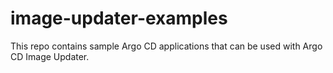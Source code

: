 # image-updater-examples

This repo contains sample Argo CD applications that can be used with Argo CD Image Updater. 
